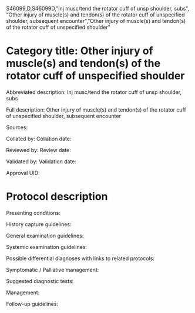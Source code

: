 S46099,D,S46099D,"Inj musc/tend the rotator cuff of unsp shoulder, subs", "Other injury of muscle(s) and tendon(s) of the rotator cuff of unspecified shoulder, subsequent encounter","Other injury of muscle(s) and tendon(s) of the rotator cuff of unspecified shoulder"
# Category title: Other injury of muscle(s) and tendon(s) of the rotator cuff of unspecified shoulder

Abbreviated description: Inj musc/tend the rotator cuff of unsp shoulder, subs

Full description: Other injury of muscle(s) and tendon(s) of the rotator cuff of unspecified shoulder, subsequent encounter

Sources:

Collated by:
Collation date:

Reviewed by:
Review date:

Validated by:
Validation date:

Approval UID:

# Protocol description

Presenting conditions:

History capture guidelines:

General examination guidelines:

Systemic examination guidelines:

Possible differential diagnoses with links to related protocols:

Symptomatic / Palliative management:

Suggested diagnostic tests:

Management:

Follow-up guidelines:
